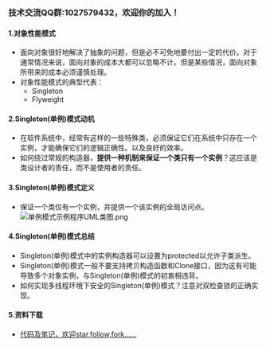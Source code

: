 ### 技术交流QQ群:1027579432，欢迎你的加入！
#### 1.对象性能模式
- 面向对象很好地解决了抽象的问题，但是必不可免地要付出一定的代价。对于通常情况来说，面向对象的成本大都可以忽略不计。但是某些情况，面向对象所带来的成本必须谨慎处理。
- 对象性能模式的典型代表：
    - Singleton
    - Flyweight
#### 2.Singleton(单例)模式动机
- 在软件系统中，经常有这样的一些特殊类，必须保证它们在系统中只存在一个实例，才能确保它们的逻辑正确性。以及良好的效率。
- 如何绕过常规的构造器，**提供一种机制来保证一个类只有一个实例**？这应该是类设计者的责任，而不是使用者的责任。
#### 3.Singleton(单例)模式定义
- 保证一个类仅有一个实例，并提供一个该实例的全局访问点。
![单例模式示例程序UML类图.png](https://upload-images.jianshu.io/upload_images/13407176-dfc8b5f82d277851.png?imageMogr2/auto-orient/strip%7CimageView2/2/w/1240)
#### 4.Singleton(单例)模式总结
- Singleton(单例)模式中的实例构造器可以设置为protected以允许子类派生。
- Singleton(单例)模式一般不要支持拷贝构造函数和Clone接口，因为这有可能导致多个对象实例，与Singleton(单例)模式的初衷相违背。
- 如何实现多线程环境下安全的Singleton(单例)模式？注意对双检查锁的正确实现。
#### 5.资料下载
- [代码及笔记，欢迎star,follow,fork......](https://github.com/cdlwhm1217096231/cpp_ws/tree/master/C%2B%2B%E8%AE%BE%E8%AE%A1%E6%A8%A1%E5%BC%8F)